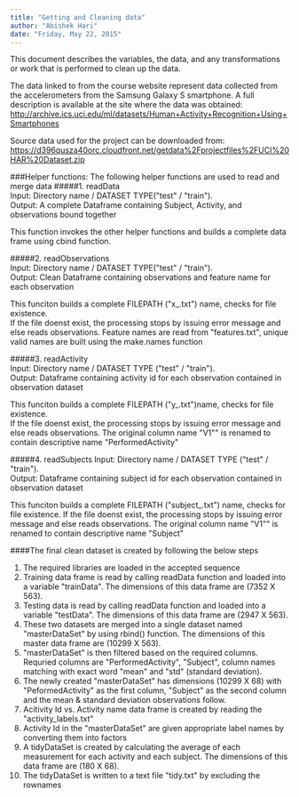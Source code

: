 ```yaml
---
title: "Getting and Cleaning data"
author: "Abishek Hari"
date: "Friday, May 22, 2015"
---
```


This document describes the variables, the data, and any transformations or work that is performed to clean up the data.

The data linked to from the course website represent data collected from the accelerometers from the Samsung Galaxy S smartphone. A full description is available at the site where the data was obtained:
http://archive.ics.uci.edu/ml/datasets/Human+Activity+Recognition+Using+Smartphones

Source data used for the project can be downloaded from:
https://d396qusza40orc.cloudfront.net/getdata%2Fprojectfiles%2FUCI%20HAR%20Dataset.zip

###Helper functions:
The following helper functions are used to read and merge data
#####1. readData  
Input:  Directory name / DATASET TYPE("test" / "train").  
Output: A complete Dataframe containing Subject, Activity, and observations bound together

This function invokes the other helper functions and builds a complete data frame using cbind function.

#####2. readObservations  
Input:  Directory name / DATASET TYPE("test" / "train").   
Output: Clean Dataframe containing observations and feature name for each observation  

This funciton builds a complete FILEPATH ("x_<DATASET TYPE>.txt") name, checks for file existence.  
If the file doenst exist, the processing stops by issuing error message and else reads observations. Feature names are read from "features.txt", unique valid names are built using the make.names function

#####3. readActivity  
Input:  Directory name / DATASET TYPE ("test" / "train").   
Output: Dataframe containing activity id for each observation contained in observation dataset  

This funciton builds a complete FILEPATH ("y_<DATASET TYPE>.txt")name, checks for file existence.  
If the file doenst exist, the processing stops by issuing error message and else reads observations. The original column name "V1"" is renamed to contain descriptive name "PerformedActivity"  

#####4. readSubjects
Input:  Directory name / DATASET TYPE ("test" / "train").   
Output: Dataframe containing subject id for each observation contained in observation dataset

This funciton builds a complete FILEPATH ("subject_<DATASET TYPE>.txt") name, checks for file existence.
If the file doenst exist, the processing stops by issuing error message and else reads observations. The original column name "V1"" is renamed to contain descriptive name "Subject"

####The final clean dataset is created by following the below steps   

1. The required libraries are loaded in the accepted sequence  
2. Training data frame is read by calling readData function and loaded into a variable "trainData". The dimensions of this data frame are (7352 X 563).  
3. Testing data is read by calling readData function and loaded into a variable "testData". The dimensions of this data frame are (2947 X 563).  
4. These two datasets are merged into a single dataset named "masterDataSet" by using rbind() function. The dimensions of this master data frame are (10299 X 563).  
5. "masterDataSet" is then filtered based on the required columns. Requried columns are "PerformedActivity", "Subject", column names matching with exact word "mean" and "std" (standard deviation).   
6. The newly created "masterDataSet" has dimensions (10299 X 68) with "PeformedActivity" as the first column, "Subject" as the second column and the mean & standard deviation observations follow.  
7. Acitivity Id vs. Activity name data frame is created by reading the "activity_labels.txt"  
8. Activity Id in the "masterDataSet" are given appropriate label names by converting them into factors  
9. A tidyDataSet is created by calculating  the average of each measurement for each activity and each subject. The dimensions of this data frame are (180 X 68).  
10. The tidyDataSet is written to a text file "tidy.txt" by excluding the rownames
